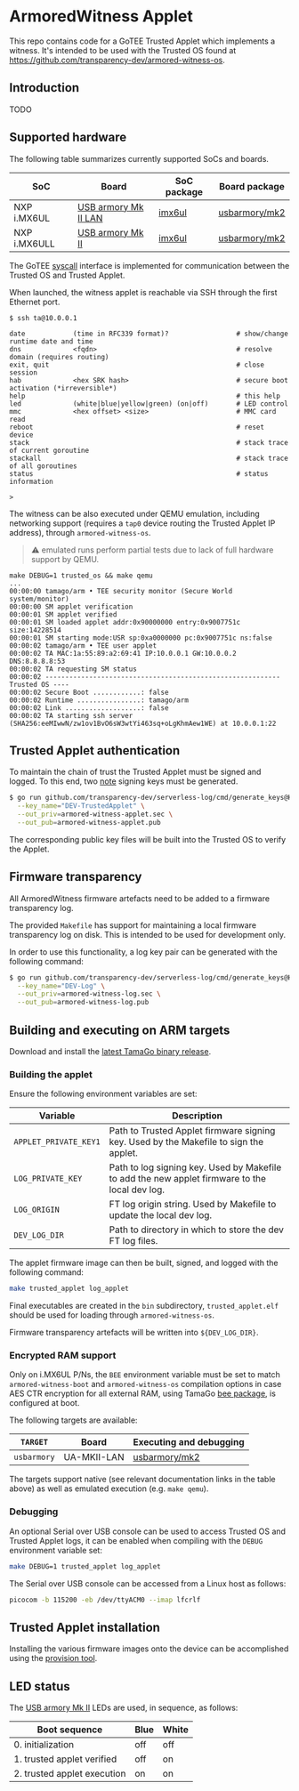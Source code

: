 # ArmoredWitness Applet

This repo contains code for a GoTEE Trusted Applet which implements
a witness. It's intended to be used with the Trusted OS found at
https://github.com/transparency-dev/armored-witness-os.

## Introduction

TODO

## Supported hardware

The following table summarizes currently supported SoCs and boards.

| SoC          | Board                                                               | SoC package                                                              | Board package                                                                    |
|--------------|---------------------------------------------------------------------|--------------------------------------------------------------------------|----------------------------------------------------------------------------------|
| NXP i.MX6UL  | [USB armory Mk II LAN](https://github.com/usbarmory/usbarmory/wiki) | [imx6ul](https://github.com/usbarmory/tamago/tree/master/soc/nxp/imx6ul) | [usbarmory/mk2](https://github.com/usbarmory/tamago/tree/master/board/usbarmory) |
| NXP i.MX6ULL | [USB armory Mk II](https://github.com/usbarmory/usbarmory/wiki)     | [imx6ul](https://github.com/usbarmory/tamago/tree/master/soc/nxp/imx6ul) | [usbarmory/mk2](https://github.com/usbarmory/tamago/tree/master/board/usbarmory) |

The GoTEE [syscall](https://github.com/usbarmory/GoTEE/blob/master/syscall/syscall.go)
interface is implemented for communication between the Trusted OS and Trusted
Applet.

When launched, the witness applet is reachable via SSH through the first
Ethernet port.

```none
$ ssh ta@10.0.0.1

date            (time in RFC339 format)?                 # show/change runtime date and time
dns             <fqdn>                                   # resolve domain (requires routing)
exit, quit                                               # close session
hab             <hex SRK hash>                           # secure boot activation (*irreversible*)
help                                                     # this help
led             (white|blue|yellow|green) (on|off)       # LED control
mmc             <hex offset> <size>                      # MMC card read
reboot                                                   # reset device
stack                                                    # stack trace of current goroutine
stackall                                                 # stack trace of all goroutines
status                                                   # status information

>
```

The witness can be also executed under QEMU emulation, including networking
support (requires a `tap0` device routing the Trusted Applet IP address),
through `armored-witness-os`.

> :warning: emulated runs perform partial tests due to lack of full hardware
> support by QEMU.

```none
make DEBUG=1 trusted_os && make qemu
...
00:00:00 tamago/arm • TEE security monitor (Secure World system/monitor)
00:00:00 SM applet verification
00:00:01 SM applet verified
00:00:01 SM loaded applet addr:0x90000000 entry:0x9007751c size:14228514
00:00:01 SM starting mode:USR sp:0xa0000000 pc:0x9007751c ns:false
00:00:02 tamago/arm • TEE user applet
00:00:02 TA MAC:1a:55:89:a2:69:41 IP:10.0.0.1 GW:10.0.0.2 DNS:8.8.8.8:53
00:00:02 TA requesting SM status
00:00:02 ----------------------------------------------------------- Trusted OS ----
00:00:02 Secure Boot ............: false
00:00:02 Runtime ................: tamago/arm
00:00:02 Link ...................: false
00:00:02 TA starting ssh server (SHA256:eeMIwwN/zw1ov1BvO6sW3wtYi463sq+oLgKhmAew1WE) at 10.0.0.1:22
```

## Trusted Applet authentication

To maintain the chain of trust the Trusted Applet must be signed and logged.
To this end, two [note](https://pkg.go.dev/golang.org/x/mod/sumdb/note) signing keys
must be generated.

```bash
$ go run github.com/transparency-dev/serverless-log/cmd/generate_keys@HEAD \
  --key_name="DEV-TrustedApplet" \
  --out_priv=armored-witness-applet.sec \
  --out_pub=armored-witness-applet.pub
```

The corresponding public key files will be built into the Trusted OS to verify the Applet.

## Firmware transparency

All ArmoredWitness firmware artefacts need to be added to a firmware transparency log.

The provided `Makefile` has support for maintaining a local firmware transparency
log on disk. This is intended to be used for development only.

In order to use this functionality, a log key pair can be generated with the
following command:

```bash
$ go run github.com/transparency-dev/serverless-log/cmd/generate_keys@HEAD \
  --key_name="DEV-Log" \
  --out_priv=armored-witness-log.sec \
  --out_pub=armored-witness-log.pub
```

## Building and executing on ARM targets

Download and install the
[latest TamaGo binary release](https://github.com/usbarmory/tamago-go/releases/latest).

### Building the applet

Ensure the following environment variables are set:

| Variable                | Description
|-------------------------|------------
| `APPLET_PRIVATE_KEY1`   | Path to Trusted Applet firmware signing key. Used by the Makefile to sign the applet.
| `LOG_PRIVATE_KEY`       | Path to log signing key. Used by Makefile to add the new applet firmware to the local dev log.
| `LOG_ORIGIN`            | FT log origin string. Used by Makefile to update the local dev log.
| `DEV_LOG_DIR`           | Path to directory in which to store the dev FT log files.

The applet firmware image can then be built, signed, and logged with the following command:

```bash
make trusted_applet log_applet
```

Final executables are created in the `bin` subdirectory, `trusted_applet.elf`
should be used for loading through `armored-witness-os`.

Firmware transparency artefacts will be written into `${DEV_LOG_DIR}`.

### Encrypted RAM support

Only on i.MX6UL P/Ns, the `BEE` environment variable must be set to match
`armored-witness-boot` and `armored-witness-os` compilation options in case AES
CTR encryption for all external RAM, using TamaGo
[bee package](https://pkg.go.dev/github.com/usbarmory/tamago/soc/nxp/bee),
is configured at boot.

The following targets are available:

| `TARGET`    | Board            | Executing and debugging                                                                                  |
|-------------|------------------|----------------------------------------------------------------------------------------------------------|
| `usbarmory` | UA-MKII-LAN      | [usbarmory/mk2](https://github.com/usbarmory/tamago/tree/master/board/usbarmory)                         |

The targets support native (see relevant documentation links in the table above)
as well as emulated execution (e.g. `make qemu`).

### Debugging

An optional Serial over USB console can be used to access Trusted OS and
Trusted Applet logs, it can be enabled when compiling with the `DEBUG`
environment variable set:

```bash 
make DEBUG=1 trusted_applet log_applet
```

The Serial over USB console can be accessed from a Linux host as follows:

```bash
picocom -b 115200 -eb /dev/ttyACM0 --imap lfcrlf
```

## Trusted Applet installation

Installing the various firmware images onto the device can be accomplished using the
[provision tool](https://github.com/transparency-dev/armored-witness/tree/main/cmd/provision).

## LED status

The [USB armory Mk II](https://github.com/usbarmory/usbarmory/wiki) LEDs
are used, in sequence, as follows:

| Boot sequence                   | Blue | White |
|---------------------------------|------|-------|
| 0. initialization               | off  | off   |
| 1. trusted applet verified      | off  | on    |
| 2. trusted applet execution     | on   | on    |

